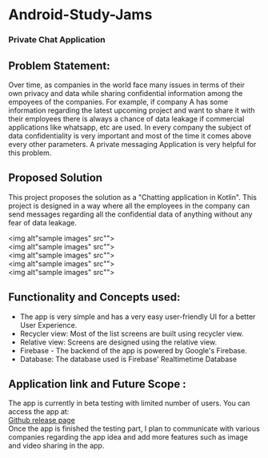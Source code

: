 # Android-Study-Jams

### Private Chat Application

## Problem Statement:

Over time, as companies in the world face many issues in terms of their own privacy and data while sharing confidential information among the empoyees of the companies. For example, if company A has some information regarding the latest upcoming project and want to share it with their employees there is always a chance of data leakage if commercial applications like whatsapp, etc are used. In every company the subject of data confidentiality is very important and most of the time it comes above every other parameters. A private messaging Application is very helpful for this problem.

## Proposed Solution

This project proposes the solution as a "Chatting application in Kotlin". This project is designed in a way where all the employees in the company can send messages regarding all the confidential data of anything without any fear of data leakage.

<img alt"sample images" src""><br>
<img alt"sample images" src""><br>
<img alt"sample images" src""><br>
<img alt"sample images" src""><br>
<img alt"sample images" src""><br>

## Functionality and Concepts used:

- The app is very simple and has a very easy user-friendly UI for a better User Experience.
- Recycler view: Most of the list screens are built using recycler view.
- Relative view: Screens are designed using the relative view.
- Firebase - The backend of the app is powered by Google's Firebase.
- Database: The database used is Firebase' Realtimetime Database

## Application link and Future Scope :
 The app is currently in beta testing with limited number of users. You can access the app at: 
 <br>
 [Github release page](link)
 <br>
Once the app is finished the testing part, I plan to communicate with various companies regarding the app idea and add more features such as image and video sharing in the app.
